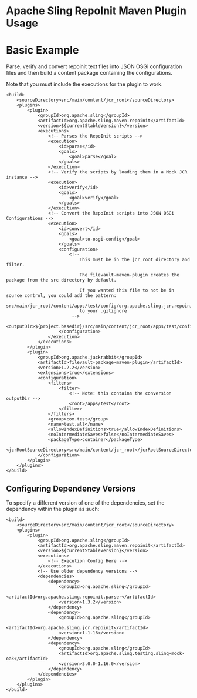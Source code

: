   <!--
    Licensed to the Apache Software Foundation (ASF) under one
    or more contributor license agreements.  See the NOTICE file
    distributed with this work for additional information
    regarding copyright ownership.  The ASF licenses this file
    to you under the Apache License, Version 2.0 (the
    "License"); you may not use this file except in compliance
    with the License.  You may obtain a copy of the License at
    http://www.apache.org/licenses/LICENSE-2.0
    Unless required by applicable law or agreed to in writing,
    software distributed under the License is distributed on an
    "AS IS" BASIS, WITHOUT WARRANTIES OR CONDITIONS OF ANY
    KIND, either express or implied.  See the License for the
    specific language governing permissions and limitations
    under the License.
    -->

Apache Sling RepoInit Maven Plugin Usage
======================================

# Basic Example

Parse, verify and convert repoinit text files into JSON OSGi configuration files and then build a content package containing the configurations.

Note that you must include the executions for the plugin to work. 

    <build>
        <sourceDirectory>src/main/content/jcr_root</sourceDirectory>
        <plugins>
            <plugin>
                <groupId>org.apache.sling</groupId>
                <artifactId>org.apache.sling.maven.repoinit</artifactId>
                <version>${currentStableVersion}</version>
                <executions>
                    <!-- Parses the RepoInit scripts -->
                    <execution>
                        <id>parse</id>
                        <goals>
                            <goal>parse</goal>
                        </goals>
                    </execution>
                    <!-- Verify the scripts by loading them in a Mock JCR instance -->
                    <execution>
                        <id>verify</id>
                        <goals>
                            <goal>verify</goal>
                        </goals>
                    </execution>
                    <!-- Convert the RepoInit scripts into JSON OSGi Configurations -->
                    <execution>
                        <id>convert</id>
                        <goals>
                            <goal>to-osgi-config</goal>
                        </goals>
                        <configuration>
                            <!-- 
                                This must be in the jcr_root directory and filter.

                                The filevault-maven-plugin creates the package from the src directory by default.
                                
                                If you wanted this file to not be in source control, you could add the pattern:
                                src/main/jcr_root/content/apps/test/config/org.apache.sling.jcr.repoinit.RepositoryInitializer.* 
                                to your .gitignore
                             -->
                            <outputDir>${project.basedir}/src/main/content/jcr_root/apps/test/config</outputDir>
                        </configuration>
                    </execution>
                </executions>
            </plugin>
            <plugin>
                <groupId>org.apache.jackrabbit</groupId>
                <artifactId>filevault-package-maven-plugin</artifactId>
                <version>1.2.2</version>
                <extensions>true</extensions>
                <configuration>
                    <filters>
                        <filter>
                            <!-- Note: this contains the conversion outputDir -->
                            <root>/apps/test</root>
                        </filter>
                    </filters>
                    <group>com.test</group>
                    <name>test.all</name>
                    <allowIndexDefinitions>true</allowIndexDefinitions>
                    <noIntermediateSaves>false</noIntermediateSaves>
                    <packageType>container</packageType>
                    <jcrRootSourceDirectory>src/main/content/jcr_root</jcrRootSourceDirectory>
                </configuration>
            </plugin>
        </plugins>
    </build>


## Configuring Dependency Versions

To specify a different version of one of the dependencies, set the dependency within the plugin as such:

    <build>
        <sourceDirectory>src/main/content/jcr_root</sourceDirectory>
        <plugins>
            <plugin>
                <groupId>org.apache.sling</groupId>
                <artifactId>org.apache.sling.maven.repoinit</artifactId>
                <version>${currentStableVersion}</version>
                <executions>
                    <!-- Execution Config Here -->
                </executions>
                <!-- Use older dependency versions -->
                <dependencies>
                    <dependency>
                        <groupId>org.apache.sling</groupId>
                        <artifactId>org.apache.sling.repoinit.parser</artifactId>
                        <version>1.3.2</version>
                    </dependency>
                    <dependency>
                        <groupId>org.apache.sling</groupId>
                        <artifactId>org.apache.sling.jcr.repoinit</artifactId>
                        <version>1.1.16</version>
                    </dependency>
                    <dependency>
                        <groupId>org.apache.sling</groupId>
                        <artifactId>org.apache.sling.testing.sling-mock-oak</artifactId>
                        <version>3.0.0-1.16.0</version>
                    </dependency>
                </dependencies>
            </plugin>
        </plugins>
    </build>
